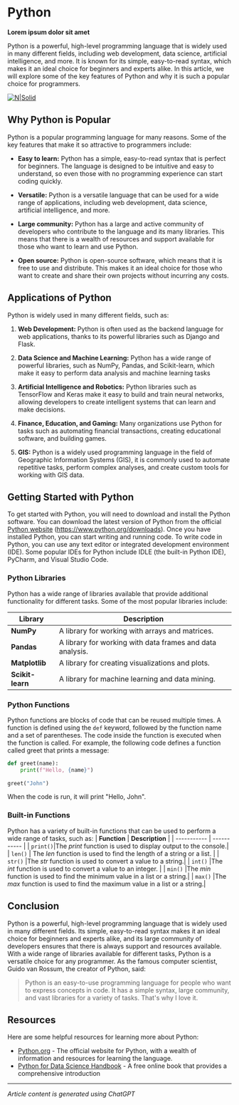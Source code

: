 # Python

**Lorem ipsum dolor sit amet**

Python is a powerful, high-level programming language that is widely used in many different fields,
including web development, data science, artificial intelligence, and more. It is known for its simple,
easy-to-read syntax, which makes it an ideal choice for beginners and experts alike. In this article,
we will explore some of the key features of Python and why it is such a popular choice for
programmers.

[![N|Solid](https://www.python.org/static/img/python-logo@2x.png)](https://nodesource.com/products/nsolid)

## Why Python is Popular

Python is a popular programming language for many reasons. Some of the key features that make
it so attractive to programmers include:

- **Easy to learn:**  Python has a simple, easy-to-read syntax that is perfect for beginners. The
language is designed to be intuitive and easy to understand, so even those with no
programming experience can start coding quickly.

- **Versatile:**  Python is a versatile language that can be used for a wide range of applications,
including web development, data science, artificial intelligence, and more.

- **Large community:** Python has a large and active community of developers who contribute to
the language and its many libraries. This means that there is a wealth of resources and support
available for those who want to learn and use Python.

- **Open source:** Python is open-source software, which means that it is free to use and
distribute. This makes it an ideal choice for those who want to create and share their own
projects without incurring any costs.

## Applications of Python

Python is widely used in many different fields, such as:
1. **Web Development:** Python is often used as the backend language for web applications,
thanks to its powerful libraries such as Django and Flask.

2. **Data Science and Machine Learning:** Python has a wide range of powerful libraries, such as
NumPy, Pandas, and Scikit-learn, which make it easy to perform data analysis and machine
learning tasks

3. **Artificial Intelligence and Robotics:** Python libraries such as TensorFlow and Keras make it
easy to build and train neural networks, allowing developers to create intelligent systems that
can learn and make decisions.

4. **Finance, Education, and Gaming:** Many organizations use Python for tasks such as
automating financial transactions, creating educational software, and building games.

5. **GIS:**  Python is a widely used programming language in the field of Geographic Information
Systems (GIS), it is commonly used to automate repetitive tasks, perform complex analyses,
and create custom tools for working with GIS data.

## Getting Started with Python

To get started with Python, you will need to download and install the Python software. You can
download the latest version of Python from the official [Python website](https://www.python.org/downloads) (https://www.python.org/downloads). 
Once you have installed Python, you can start writing and running code.
To write code in Python, you can use any text editor or integrated development environment (IDE).
Some popular IDEs for Python include IDLE (the built-in Python IDE), PyCharm, and Visual Studio
Code.

### Python Libraries

Python has a wide range of libraries available that provide additional functionality for different
tasks. Some of the most popular libraries include:

| **Library**     | **Description** |
| ----------- | ----------- |
| **NumPy**    | A library for working with arrays and matrices.|
| **Pandas**   | A library for working with data frames and data analysis.  |
| **Matplotlib** | A library for creating visualizations and plots.|
| **Scikit-learn**   | A library for machine learning and data mining.  |

### Python Functions

Python functions are blocks of code that can be reused multiple times. A function is defined using
the ```def``` keyword, followed by the function name and a set of parentheses. The code inside the
function is executed when the function is called.
For example, the following code defines a function called greet that prints a message:

```python
def greet(name):
    print(f"Hello, {name}")
 
greet("John")
```

When the code is run, it will print "Hello, John".

### Built-in Functions

Python has a variety of built-in functions that can be used to perform a wide range of tasks, such
as:
| **Function**     | **Description** |
| ----------- | ----------- |
| ```print()```|The *print* function is used to display output to the console.|
| ```len()```   | The *len* function is used to find the length of a string or a list.  |
| ```str()``` |The *str* function is used to convert a value to a string.|
| ```int()```   |The *int* function is used to convert a value to an integer.  |
| ```min()``` |The *min* function is used to find the minimum value in a list or a string.|
| ```max()```   |The *max* function is used to find the maximum value in a list or a string.|


## Conclusion

Python is a powerful, high-level programming language that is widely used in many different fields.
Its simple, easy-to-read syntax makes it an ideal choice for beginners and experts alike, and its
large community of developers ensures that there is always support and resources available. With
a wide range of libraries available for different tasks, Python is a versatile choice for any
programmer.
As the famous computer scientist, Guido van Rossum, the creator of Python, said:

> Python is an easy-to-use programming language for people who want to express concepts in
> code. It has a simple syntax, large community, and vast libraries for a variety of tasks. That's
> why I love it.

## Resources

Here are some helpful resources for learning more about Python:

- [Python.org](https://www.python.org/) -  The official website for Python, with a wealth of information and resources for
learning the language.
- [Python for Data Science Handbook](https://jakevdp.github.io/PythonDataScienceHandbook) - A free online book that provides a comprehensive
introduction

---
*Article content is generated using ChatGPT*
